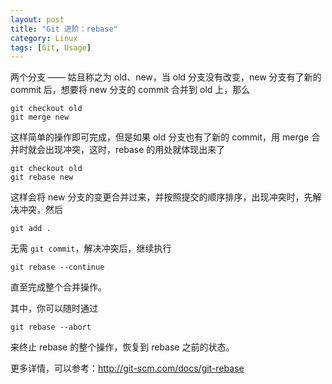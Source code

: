 ```yaml
---
layout: post
title: "Git 进阶：rebase"
category: Linux
tags: [Git, Usage]
---
```


两个分支 —— 姑且称之为 old、new，当 old 分支没有改变，new 分支有了新的 commit 后，想要将 new 分支的 commit 合并到 old 上，那么

    git checkout old
    git merge new

这样简单的操作即可完成，但是如果 old 分支也有了新的 commit，用 merge 合并时就会出现冲突，这时，rebase 的用处就体现出来了

    git checkout old
    git rebase new

<!-- more -->

这样会将 new 分支的变更合并过来，并按照提交的顺序排序，出现冲突时，先解决冲突，然后

    git add .

无需 `git commit`，解决冲突后，继续执行

    git rebase --continue

直至完成整个合并操作。

其中，你可以随时通过

    git rebase --abort

来终止 rebase 的整个操作，恢复到 rebase 之前的状态。

更多详情，可以参考：<http://git-scm.com/docs/git-rebase>
